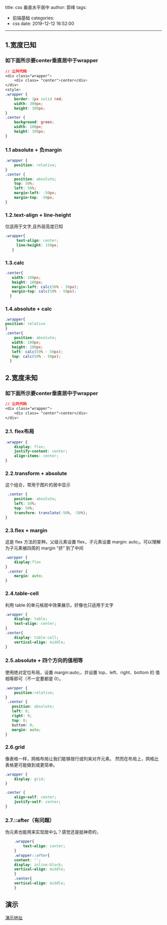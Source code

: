 title: css 垂直水平居中
author: 郭峰
tags:
  - 前端基础
categories:
  - css
date: 2019-12-12 16:52:00
---
## 1.宽度已知
### 如下面所示要center垂直居中于wrapper
```css
// 公共代码
<div class="wrapper">
    <div class= "center">center</div>
</div>
<style>
.wrapper {
    border: 1px solid red;
    width: 300px;
    height: 300px;
}
.center {
    background: green;  
    width: 100px;
    height: 100px;
}

```
### 1.1 absolute + 负margin
```css
.wrapper {
    position: relative;
}
.center {
    position: absolute;
    top: 50%;
    left: 50%;
    margin-left: -50px;
    margin-top: -50px;
}
```
<!--more-->
### 1.2.text-align + line-height
仅适用于文字,且外层高度已知
```css
.wrapper{
     text-align: center;
     line-height: 150px;
   }
```
### 1.3.calc
```css
.center{
   width: 100px;
   height: 100px;
   margin-left: calc(50% - 50px);
   margin-top: calc(50% - 50px);
  }
```
### 1.4.absolute + calc
```css
.wrapper{
position: relative
}
.center{
	position: absolute;
   width: 100px;
   height: 100px;
   left: calc(50% - 50px);
   top: calc(50% - 50px);
  }
```


## 2.宽度未知
### 如下面所示要center垂直居中于wrapper
```css
// 公共代码
<div class="wrapper">
    <div class= "center">center</div>
</div>

```
### 2.1. flex布局
```css
.wrapper {
    display: flex;
    justify-content: center;
    align-items: center;
}
```
### 2.2.transform + absolute
这个组合，常用于图片的居中显示
```css
 .center {
    position: absolute;
    left: 50%;
    top: 50%;
    transform: translate(-50%, -50%);
}
```
### 2.3.flex + margin
这是 flex 方法的变种。父级元素设置 flex，子元素设置 margin: auto;。可以理解为子元素被四周的 margin “挤” 到了中间

```css
.warpper {
	display:flex
}
 .center {
    margin: auto;
}
```
### 2.4.table-cell
利用 table 的单元格居中效果展示。好像也只适用于文字
```css
.wrapper {
    display: table;	
    text-align: center;
}
.center{
    display: table-cell;
    vertical-align: middle;
}
```
### 2.5.absolute + 四个方向的值相等
使用绝对定位布局，设置 margin:auto;，并设置 top、left、right、bottom 的 值相等即可（不一定要都是 0）。
```css
.warpper {
	position:relative;
}
 .center {
   position: absolute;
   left: 0;
   right: 0;
   top: 0;
   buttom: 0;
   margin: auto;
}
```
### 2.6.grid
像表格一样，网格布局让我们能够按行或列来对齐元素。 然而在布局上，网格比表格更可能做到或更简单。
```css
.wrapper {
    display: grid;
}

.center {
    align-self: center;
    justify-self: center;
}
```
### 2.7.::after（有问题）
伪元素也能用来实现居中么？感觉还是挺神奇的，
```css
    .wrapper{
        text-align: center;
    }
    .wrapper::after{
    content: '';
    display: inline-block;
    vertical-align: middle;
    }
    .center{
    vertical-align: middle;
    }
```
## 演示
[演示地址](https://guofes.github.io/learn/center/center.html)